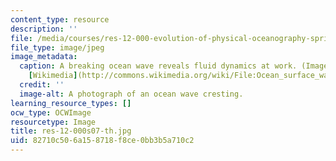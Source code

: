 ```yaml
---
content_type: resource
description: ''
file: /media/courses/res-12-000-evolution-of-physical-oceanography-spring-2007/82710c506a158718f8ce0bb3b5a710c2_res-12-000s07-th.jpg
file_type: image/jpeg
image_metadata:
  caption: A breaking ocean wave reveals fluid dynamics at work. (Image courtesy of
    [Wikimedia](http://commons.wikimedia.org/wiki/File:Ocean_surface_wave.jpg).)
  credit: ''
  image-alt: A photograph of an ocean wave cresting.
learning_resource_types: []
ocw_type: OCWImage
resourcetype: Image
title: res-12-000s07-th.jpg
uid: 82710c50-6a15-8718-f8ce-0bb3b5a710c2
---
```

